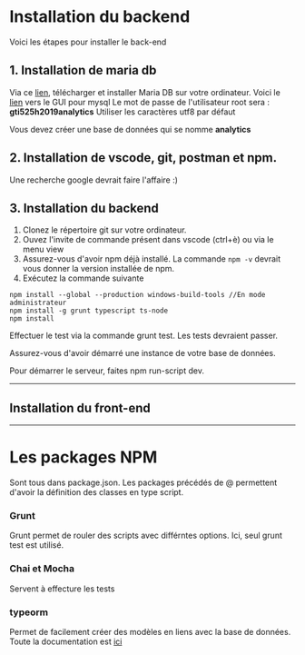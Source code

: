 # Installation du backend

Voici les étapes pour installer le back-end

## 1. Installation de maria db
Via ce [lien](https://downloads.mariadb.org/mariadb/10.3.12/), télécharger et installer Maria DB sur votre ordinateur.
Voici le [lien](https://dev.mysql.com/downloads/workbench/) vers le GUI pour mysql
Le mot de passe de l'utilisateur root sera : **gti525h2019analytics**
Utiliser les caractères utf8 par défaut

Vous devez créer une base de données qui se nomme **analytics**

## 2. Installation de vscode, git, postman et npm.

Une recherche google devrait faire l'affaire :)

## 3. Installation du backend

1. Clonez le répertoire git sur votre ordinateur.
2. Ouvez l'invite de commande présent dans vscode (ctrl+è) ou via le menu view
3. Assurez-vous d'avoir npm déjà installé.  La commande `npm -v` devrait vous donner la version installée de npm.
4. Exécutez la commande suivante

```
npm install --global --production windows-build-tools //En mode administrateur
npm install -g grunt typescript ts-node
npm install
```
Effectuer le test via la commande grunt test.  Les tests devraient passer.

Assurez-vous d'avoir démarré une instance de votre base de données.

Pour démarrer le serveur, faites npm run-script dev.

---

## Installation du front-end

---

# Les packages NPM
Sont tous dans package.json.  Les packages précédés de @ permettent d'avoir la définition des classes en type script.
### Grunt
Grunt permet de rouler des scripts avec différntes options.  Ici, seul grunt test est utilisé.
### Chai et Mocha
Servent à effecture les tests
### typeorm
Permet de facilement créer des modèles en liens avec la base de données.  Toute la documentation est [ici](https://www.npmjs.com/package/typeorm)